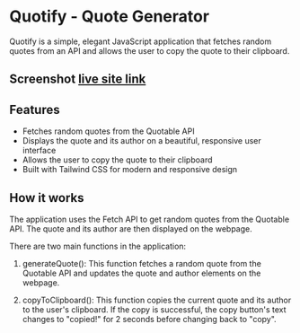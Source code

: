 # Quotify - Quote Generator 
Quotify is a simple, elegant JavaScript application that fetches random quotes from an API and allows the user to copy the quote to their clipboard.

## Screenshot [live site link](https://kumaraguru1122.github.io/quotify/)

## Features
- Fetches random quotes from the Quotable API
- Displays the quote and its author on a beautiful, responsive user interface
- Allows the user to copy the quote to their clipboard
- Built with Tailwind CSS for modern and responsive design

## How it works
The application uses the Fetch API to get random quotes from the Quotable API. The quote and its author are then displayed on the webpage.

There are two main functions in the application:

1. generateQuote(): This function fetches a random quote from the Quotable API and updates the quote and author elements on the webpage.

2. copyToClipboard(): This function copies the current quote and its author to the user's clipboard. If the copy is successful, the copy button's text changes to "copied!" for 2 seconds before changing back to "copy".
